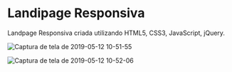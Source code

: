 # Landipage Responsiva

Landpage Responsiva criada utilizando HTML5, CSS3, JavaScript, jQuery.

![Captura de tela de 2019-05-12 10-51-55](https://user-images.githubusercontent.com/27355729/57583181-61749680-74a4-11e9-850c-1d97baee9241.png)

![Captura de tela de 2019-05-12 10-52-06](https://user-images.githubusercontent.com/27355729/57583190-74876680-74a4-11e9-8eba-274fda9d77dd.png)
